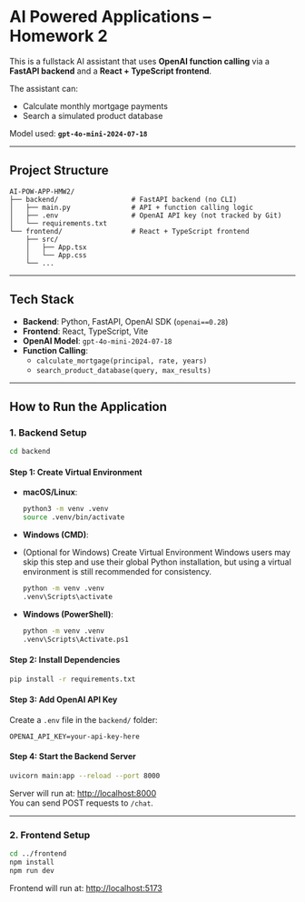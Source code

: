 #  AI Powered Applications – Homework 2

This is a fullstack AI assistant that uses **OpenAI function calling** via a **FastAPI backend** and a **React + TypeScript frontend**.

The assistant can:
-  Calculate monthly mortgage payments  
-  Search a simulated product database

Model used: **`gpt-4o-mini-2024-07-18`**

---

##  Project Structure

```
AI-POW-APP-HMW2/
├── backend/                  # FastAPI backend (no CLI)
│   ├── main.py               # API + function calling logic
│   ├── .env                  # OpenAI API key (not tracked by Git)
│   └── requirements.txt
└── frontend/                 # React + TypeScript frontend
    ├── src/
    │   ├── App.tsx
    │   └── App.css
    └── ...
```

---

##  Tech Stack

- **Backend**: Python, FastAPI, OpenAI SDK (`openai==0.28`)
- **Frontend**: React, TypeScript, Vite
- **OpenAI Model**: `gpt-4o-mini-2024-07-18`
- **Function Calling**:
  - `calculate_mortgage(principal, rate, years)`
  - `search_product_database(query, max_results)`

---

##  How to Run the Application

###  1. Backend Setup

```bash
cd backend
```

#### Step 1: Create Virtual Environment

- **macOS/Linux**:
  ```bash
  python3 -m venv .venv
  source .venv/bin/activate
  ```

- **Windows (CMD)**:
- (Optional for Windows) Create Virtual Environment
Windows users may skip this step and use their global Python installation,
but using a virtual environment is still recommended for consistency.
  ```bash
  python -m venv .venv
  .venv\Scripts\activate
  ```

- **Windows (PowerShell)**:
  ```bash
  python -m venv .venv
  .venv\Scripts\Activate.ps1
  ```

#### Step 2: Install Dependencies

```bash
pip install -r requirements.txt
```

#### Step 3: Add OpenAI API Key

Create a `.env` file in the `backend/` folder:

```env
OPENAI_API_KEY=your-api-key-here
```

#### Step 4: Start the Backend Server

```bash
uvicorn main:app --reload --port 8000
```

Server will run at: [http://localhost:8000](http://localhost:8000)  
You can send POST requests to `/chat`.

---

###  2. Frontend Setup

```bash
cd ../frontend
npm install
npm run dev
```

Frontend will run at: [http://localhost:5173](http://localhost:5173)


